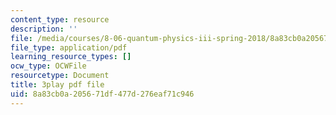 ```yaml
---
content_type: resource
description: ''
file: /media/courses/8-06-quantum-physics-iii-spring-2018/8a83cb0a205671df477d276eaf71c946_FA11OqJYnaE.pdf
file_type: application/pdf
learning_resource_types: []
ocw_type: OCWFile
resourcetype: Document
title: 3play pdf file
uid: 8a83cb0a-2056-71df-477d-276eaf71c946
---
```

